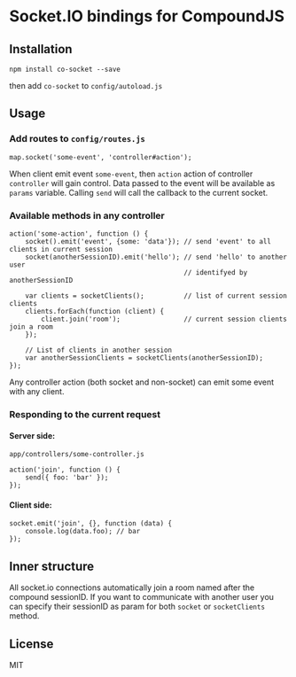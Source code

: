 # Socket.IO bindings for CompoundJS

## Installation

    npm install co-socket --save

then add `co-socket` to `config/autoload.js`

## Usage

### Add routes to `config/routes.js`

    map.socket('some-event', 'controller#action');

When client emit event `some-event`, then `action` action of controller `controller` will gain control.
Data passed to the event will be available as `params` variable.
Calling `send` will call the callback to the current socket.

### Available methods in any controller
    action('some-action', function () {
        socket().emit('event', {some: 'data'}); // send 'event' to all clients in current session
        socket(anotherSessionID).emit('hello'); // send 'hello' to another user
                                                // identifyed by anotherSessionID

        var clients = socketClients();          // list of current session clients
        clients.forEach(function (client) {
            client.join('room');                // current session clients join a room
        });

        // List of clients in another session
        var anotherSessionClients = socketClients(anotherSessionID);
    });

Any controller action (both socket and non-socket) can emit some event with any client.

### Responding to the current request
#### Server side:
`app/controllers/some-controller.js`

    action('join', function () {
        send({ foo: 'bar' });
    });
#### Client side:
    socket.emit('join', {}, function (data) {
        console.log(data.foo); // bar
    });

## Inner structure
All socket.io connections automatically join a room named after the compound sessionID.
If you want to communicate with another user you can specify their sessionID as param for both `socket` or `socketClients` method.

## License

   MIT
